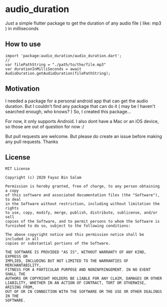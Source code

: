 # audio_duration

Just a simple flutter package to get the duration of any audio file ( like: mp3 ) in milliseconds

## How to use
```
import 'package:audio_duration/audio_duration.dart';
//
var filePathString = "./path/to/the/file.mp3"
var durationInMilliSeconds = await AudioDuration.getAudioDuration(filePathString);
```

## Motivation
I needed a package for a personal android app that can get the audio duration. But I couldn't find any package that can do it ( may be I haven't searched enough, who knows? )
So, I created this package...

For now, it only supports Android. I also dont have a Mac or an iOS device, so those are out of question for now :/ 

But pull requests are welcome. But please do create an issue before making any pull requests. Thanks

## License
```
MIT License

Copyright (c) 2020 Fayaz Bin Salam

Permission is hereby granted, free of charge, to any person obtaining a copy
of this software and associated documentation files (the "Software"), to deal
in the Software without restriction, including without limitation the rights
to use, copy, modify, merge, publish, distribute, sublicense, and/or sell
copies of the Software, and to permit persons to whom the Software is
furnished to do so, subject to the following conditions:

The above copyright notice and this permission notice shall be included in all
copies or substantial portions of the Software.

THE SOFTWARE IS PROVIDED "AS IS", WITHOUT WARRANTY OF ANY KIND, EXPRESS OR
IMPLIED, INCLUDING BUT NOT LIMITED TO THE WARRANTIES OF MERCHANTABILITY,
FITNESS FOR A PARTICULAR PURPOSE AND NONINFRINGEMENT. IN NO EVENT SHALL THE
AUTHORS OR COPYRIGHT HOLDERS BE LIABLE FOR ANY CLAIM, DAMAGES OR OTHER
LIABILITY, WHETHER IN AN ACTION OF CONTRACT, TORT OR OTHERWISE, ARISING FROM,
OUT OF OR IN CONNECTION WITH THE SOFTWARE OR THE USE OR OTHER DEALINGS IN THE
SOFTWARE.

```